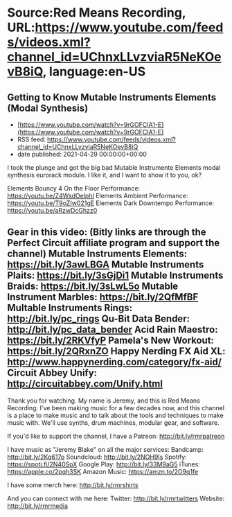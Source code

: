 # Source:Red Means Recording, URL:https://www.youtube.com/feeds/videos.xml?channel_id=UChnxLLvzviaR5NeKOevB8iQ, language:en-US

## Getting to Know Mutable Instruments Elements (Modal Synthesis)
 - [https://www.youtube.com/watch?v=9rGOFCIA1-E](https://www.youtube.com/watch?v=9rGOFCIA1-E)
 - RSS feed: https://www.youtube.com/feeds/videos.xml?channel_id=UChnxLLvzviaR5NeKOevB8iQ
 - date published: 2021-04-29 00:00:00+00:00

I took the plunge and got the big bad Mutable Instrumente Elements modal synthesis eurorack module. I like it, and I want to show it to you, ok?

Elements Bouncy 4 On the Floor Performance: https://youtu.be/Z4WsdOelphI
Elements Ambient Performance: https://youtu.be/T9oZIw021gE
Elements Dark Downtempo Performance: https://youtu.be/aRzwDcGhzz0

Gear in this video: 
(Bitly links are through the Perfect Circuit affiliate program and support the channel)
Mutable Instruments Elements: https://bit.ly/3awLBGA
Mutable Instruments Plaits: https://bit.ly/3sGjDi1
Mutable Instruments Braids: https://bit.ly/3sLwL5o
Mutable Instrument Marbles: https://bit.ly/2QfMfBF
Multable Instruments Rings: http://bit.ly/pc_rings
Qu-Bit Data Bender: http://bit.ly/pc_data_bender
Acid Rain Maestro: https://bit.ly/2RKVfyP
Pamela's New Workout: https://bit.ly/2QRxnZO
Happy Nerding FX Aid XL: http://www.happynerding.com/category/fx-aid/
Circuit Abbey Unify: http://circuitabbey.com/Unify.html
------------------------------------
Thank you for watching. My name is Jeremy, and this is Red Means Recording. I've been making music for a few decades now, and this channel is a place to make music and to talk about the tools and techniques to make music with. We'll use synths, drum machines, modular gear, and software. 

If you'd like to support the channel, I have a Patreon:  http://bit.ly/rmrpatreon

I have music as "Jeremy Blake" on all the major services: 
Bandcamp: http://bit.ly/2Kq617o
Soundcloud: http://bit.ly/2NOH9Is
Spotify: https://spoti.fi/2N40SoX
Google Play: http://bit.ly/33M9aG5
iTunes: https://apple.co/2pqh3SK
Amazon Music: https://amzn.to/2O9q1fe

I have some merch here: http://bit.ly/rmrshirts

And you can connect with me here: 
Twitter: http://bit.ly/rmrtwitters
Website: http://bit.ly/rmrmedia

